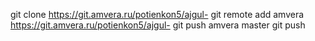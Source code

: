 git clone https://git.amvera.ru/potienkon5/ajgul-
git remote add amvera https://git.amvera.ru/potienkon5/ajgul-
git push amvera master
git push

